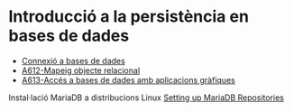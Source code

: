 # Introducció a la persistència en bases de dades

* [Connexió a bases de dades](uf6nf1a01.md)
* [A612-Mapeig objecte relacional](https://docencia.proven.cat/jmoreno/wiki/doku.php?id=docencia:dam:m03:uf6:a612)
* [A613-Accés a bases de dades amb aplicacions gràfiques](https://docencia.proven.cat/jmoreno/wiki/doku.php?id=docencia:dam:m03:uf6:a613)

Instal·lació MariaDB a distribucions Linux [Setting up MariaDB Repositories](https://downloads.mariadb.org/mariadb/repositories/#distro=Mint&distro_release=bionic--ubuntu_bionic&mirror=hs-esslingen&version=10.4)
